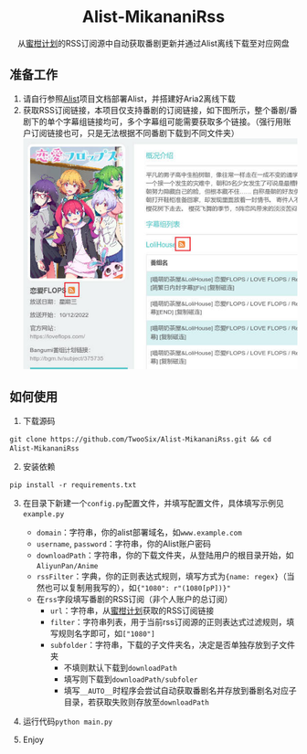 <h1 align="center">
  Alist-MikananiRss
</h1>
<p align="center">
  从<a href="https://mikanani.me/">蜜柑计划</a>的RSS订阅源中自动获取番剧更新并通过Alist离线下载至对应网盘
</p>  

## 准备工作 
1. 请自行参照[Alist](https://github.com/alist-org/alist)项目文档部署Alist，并搭建好Aria2离线下载
2. 获取RSS订阅链接，本项目仅支持番剧的订阅链接，如下图所示，整个番剧/番剧下的单个字幕组链接均可，多个字幕组可能需要获取多个链接。（强行用账户订阅链接也可，只是无法根据不同番剧下载到不同文件夹）
![获取RSS链接](./imgs/mikanani_rss.jpg)

## 如何使用
1. 下载源码
```shell
git clone https://github.com/TwooSix/Alist-MikananiRss.git && cd Alist-MikananiRss
```
2. 安装依赖
```shell
pip install -r requirements.txt
```
3. 在目录下新建一个`config.py`配置文件，并填写配置文件，具体填写示例见`example.py`
	 - `domain`：字符串，你的alist部署域名，如`www.example.com`
	 - `username`, `password`：字符串，你的Alist账户密码
	 - `downloadPath`：字符串，你的下载文件夹，从登陆用户的根目录开始，如`AliyunPan/Anime`
	 - `rssFilter`：字典，你的正则表达式规则，填写方式为`{name: regex}`（当然也可以复制用我写的），如`{"1080": r"(1080[pP])}"`
	 - 在`rss`字段填写番剧的RSS订阅（非个人账户的总订阅）
		- `url`：字符串，从[蜜柑计划](https://mikanani.me/)获取的RSS订阅链接
		- `filter`：字符串列表，用于当前rss订阅源的正则表达式过滤规则，填写规则名字即可，如`["1080"]`
		- `subfolder`：字符串，下载的子文件夹名，决定是否单独存放到子文件夹
			- 不填则默认下载到`downloadPath`
			- 填写则下载到`downloadPath/subfoler`
			- 填写`__AUTO__`时程序会尝试自动获取番剧名并存放到番剧名对应子目录，若获取失败则存放至`downloadPath`

4. 运行代码`python main.py`
5. Enjoy
